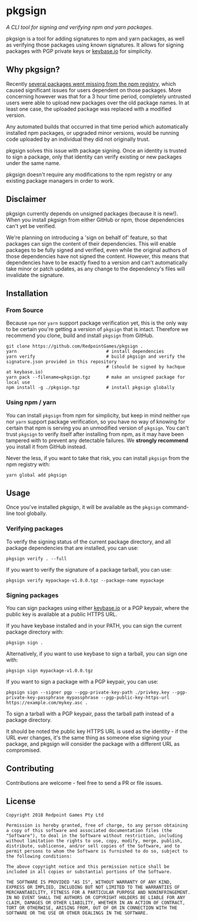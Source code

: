 # pkgsign

_A CLI tool for signing and verifying npm and yarn packages._

pkgsign is a tool for adding signatures to npm and yarn packages, as well as verifying those packages using known signatures. It allows for signing packages with PGP private keys or [keybase.io](https://keybase.io/) for simplicity.

## Why pkgsign?

Recently [several packages went missing from the npm registry](https://status.npmjs.org/incidents/41zfb8qpvrdj), which caused significant issues for users dependent on those packages. More concerning however was that for a 3 hour time period, completely untrusted users were able to upload new packages over the old package names. In at least one case, the uploaded package was replaced with a modified version.

Any automated builds that occurred in that time period which automatically installed npm packages, or upgraded minor versions, would be running code uploaded by an individual they did not originally trust.

pkgsign solves this issue with package signing. Once an identity is trusted to sign a package, only that identity can verify existing or new packages under the same name.

pkgsign doesn't require any modifications to the npm registry or any existing package managers in order to work.

## Disclaimer

pkgsign currently depends on unsigned packages (because it is new!). When you install pkgsign from either GitHub or npm, those dependencies can't yet be verified.

We're planning on introducing a 'sign on behalf of' feature, so that packages can sign the content of their dependencies. This will enable packages to be fully signed and verified, even while the original authors of those dependencies have not signed the content. However, this means that dependencies have to be exactly fixed to a version and can't automatically take minor or patch updates, as any change to the dependency's files will invalidate the signature.

## Installation

### From Source

Because `npm` nor `yarn` support package verification yet, this is the only way to be certain you're getting a version of `pkgsign` that is intact. Therefore we recommend you clone, build and install `pkgsign` from GitHub.

```
git clone https://github.com/RedpointGames/pkgsign .
yarn                                  # install dependencies
yarn verify                           # build pkgsign and verify the signature.json provided in this repository
                                      # (should be signed by hachque at keybase.io)
yarn pack --filename=pkgsign.tgz      # make an unsigned package for local use
npm install -g ./pkgsign.tgz          # install pkgsign globally
```

### Using npm / yarn

You can install `pkgsign` from npm for simplicity, but keep in mind neither `npm` nor `yarn` support package verification, so you have no way of knowing for certain that npm is serving you an unmodified version of `pkgsign`. You can't trust `pkgsign` to verify itself after installing from npm, as it may have been tampered with to prevent any detectable failures. We **strongly recommend** you install it from GitHub instead.

Never the less, if you want to take that risk, you can install `pkgsign` from the npm registry with:

```
yarn global add pkgsign
```

## Usage

Once you've installed pkgsign, it will be available as the `pkgsign` command-line tool globally.

### Verifying packages

To verify the signing status of the current package directory, and all package dependencies that are installed, you can use:

```
pkgsign verify . --full
```

If you want to verify the signature of a package tarball, you can use:

```
pkgsign verify mypackage-v1.0.0.tgz --package-name mypackage
```

### Signing packages

You can sign packages using either [keybase.io](https://keybase.io/) or a PGP keypair, where the public key is available at a public HTTPS URL.

If you have keybase installed and in your PATH, you can sign the current package directory with:

```
pkgsign sign .
```

Alternatively, if you want to use keybase to sign a tarball, you can sign one with:

```
pkgsign sign mypackage-v1.0.0.tgz
```

If you want to sign a package with a PGP keypair, you can use:

```
pkgsign sign --signer pgp --pgp-private-key-path ./privkey.key --pgp-private-key-passphrase mypassphrase --pgp-public-key-https-url https://example.com/mykey.asc .
```

To sign a tarball with a PGP keypair, pass the tarball path instead of a package directory.

It should be noted the public key HTTPS URL is used as the identity - if the URL ever changes, it's the same thing as someone else signing your package, and pkgsign will consider the package with a different URL as compromised.

## Contributing

Contributions are welcome - feel free to send a PR or file issues.

## License

```
Copyright 2018 Redpoint Games Pty Ltd

Permission is hereby granted, free of charge, to any person obtaining a copy of this software and associated documentation files (the "Software"), to deal in the Software without restriction, including without limitation the rights to use, copy, modify, merge, publish, distribute, sublicense, and/or sell copies of the Software, and to permit persons to whom the Software is furnished to do so, subject to the following conditions:

The above copyright notice and this permission notice shall be included in all copies or substantial portions of the Software.

THE SOFTWARE IS PROVIDED "AS IS", WITHOUT WARRANTY OF ANY KIND, EXPRESS OR IMPLIED, INCLUDING BUT NOT LIMITED TO THE WARRANTIES OF MERCHANTABILITY, FITNESS FOR A PARTICULAR PURPOSE AND NONINFRINGEMENT. IN NO EVENT SHALL THE AUTHORS OR COPYRIGHT HOLDERS BE LIABLE FOR ANY CLAIM, DAMAGES OR OTHER LIABILITY, WHETHER IN AN ACTION OF CONTRACT, TORT OR OTHERWISE, ARISING FROM, OUT OF OR IN CONNECTION WITH THE SOFTWARE OR THE USE OR OTHER DEALINGS IN THE SOFTWARE.
```
